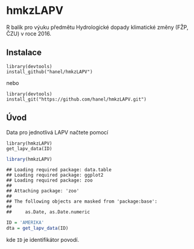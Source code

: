 
# hmkzLAPV 

R balík pro výuku předmětu Hydrologické dopady klimatické změny (FŽP, ČZU) v roce 2016.

## Instalace

```
library(devtools)
install_github("hanel/hmkzLAPV")
```

nebo

```
library(devtools)
install_git("https://github.com/hanel/hmkzLAPV.git")
```

## Úvod

Data pro jednotlivá LAPV načtete pomocí

```
library(hmkzLAPV)
get_lapv_data(ID)
```


```r
library(hmkzLAPV)
```

```
## Loading required package: data.table
## Loading required package: ggplot2
## Loading required package: zoo
## 
## Attaching package: 'zoo'
## 
## The following objects are masked from 'package:base':
## 
##     as.Date, as.Date.numeric
```

```r
ID = 'AMERIKA'
dta = get_lapv_data(ID)
```


kde `ID` je identifikátor povodí.



